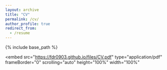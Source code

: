 ```yaml
---
layout: archive
title: "CV"
permalink: /cv/
author_profile: true
redirect_from:
  - /resume
---
```


{% include base_path %}

<embed
    src="https://fdr0903.github.io/files/CV.pdf"
    type="application/pdf"
    frameBorder="0"
    scrolling="auto"
    height="100%"
    width="100%"
></embed>
